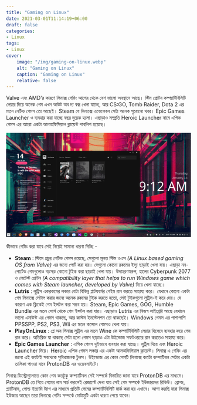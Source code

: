 ```yaml
---
title: "Gaming on Linux"
date: 2021-03-01T11:14:19+06:00
draft: false
categories:
- Linux
tags:
- Linux
cover:
    image: "/img/gaming-on-linux.webp"
    alt: "Gaming on Linux"
    caption: "Gaming on Linux"
    relative: false
---
```

Valve এবং AMD'র কারণে লিনাক্স গেমিং আগের থেকে বেশ ভালো অবস্থানে আছে। স্টিম প্রোটন কম্প্যাটিবিলিটি লেয়ার দিয়ে অনেক গেম এখন আউট অব দ্য বক্স খেলা যাচ্ছে, আর CS:GO, Tomb Raider, Dota 2 এর মতন নেটিভ গেমস তো আছেই। Steam যে লিনাক্সে এভেলেবল সেটা অনেক পুরোনো খবর। Epic Games Launcher ও ব্যবহার করা যাচ্ছে বছর দুয়েক হলো। এছাড়াও সম্প্রতি Heroic Launcher নামে এপিক গেমস এর আরো একটা আনঅফিসিয়াল ক্লায়েন্ট পাবলিশ হয়েছে।

![Gaming-on-Linux](/img/gaming-on-linux.webp)

কীভাবে গেমিং করা যাবে সেই নিয়েই সামান্য ধারণা দিচ্ছি -
* **Steam** : স্টিমে প্রচুর নেটিভ গেমস রয়েছে, সেগুলো মূলত স্টিম ওএস _(A Linux based gaming OS from Valve)_ এর জন্যে পোর্ট করা হয়। সেগুলো কোনো রকমের ইস্যু ছাড়াই খেলা যায়। এছাড়া নন-পোর্টেড গেমগুলোও বড়সড় কোনো টুইক করা ছাড়াই খেলা যায়। উদাহরণস্বরুপ, হালের Cyberpunk 2077 ও লেটেস্ট প্রোটন _(A compatibility layer that helps to run Windows game which comes with Steam launcher, developed by Valve)_ দিয়ে খেলা যাচ্ছে।
* **Lutris** : লু্ট্রিস একরকমের লঞ্চার যেটা বিভিন্ন প্লাটফর্মের গেইম রান করতে সাহায্য করে। যেখানে কোনো একটা গেম লিনাক্সে সেটাপ করার জন্যে অনেক রকমের টুইক করতে হতো, সেই টুইকগুলো লুট্রিস-ই করে দেয়। যে কারণে এক ক্লিকেই গেম ইন্সটল করা সম্ভব হয়। Steam, Epic Games, GOG, Humble Bundle এর মতন সোর্স থেকে গেম ইন্সটল করা যায়। এছাড়াও Lutris এর নিজস্ব লাইব্রেরি আছে যেখানে ভালো এমাউন্ট এর গেমস থাকছে, আর কাস্টম ইনস্টেলশন তো থাকছেই। Windows গেমস এর পাশাপাশি PPSSPP, PS2, PS3, Wii এর মতন কন্সোল গেমসও খেলা যায়।
* **PlayOnLinux** : প্লে অন লিনাক্স লুট্রিস এর মতন Wine কে কম্পাটিবিলিটি লেয়ার হিসেবে ব্যবহার করে গেম রান করে। অতিরিক্ত যা থাকছে সেটা হলো গেমস ছাড়াও এটা উইন্ডোজ সফটওয়্যার রান করতেও সাহায্য করে।
* **Epic Games Launcher** : এপিক গেমস দুইভাবে ব্যবহার করা যাচ্ছে। লু্ট্রিস দিয়ে এবং Heroic Launcher দিয়ে। Heroic এপিক গেমস লঞ্চার এর একটা আনঅফিসিয়াল ক্লায়েন্ট।
লিনাক্স এ গেমিং এর জন্যে এই কয়টাই সবথেকে সুবিধাজনক টুলস। উইন্ডোজ এর কোন গেমটি লিনাক্সে কতটা কম্পাটিবল সেটার একটা তালিকা পাওয়া যাবে ProtonDB এর ওয়েবসাইটে।

লিনাক্স ডিস্ট্রোগুলোতে কোন গেম কতটুকু কম্প্যাটিবল সেই সম্পর্কে বিস্তারিত জানা যাবে ProtonDB এর মাধ্যমে। ProtonDB তে গিয়ে গেমের নাম সার্চ করলেই রেজাল্টে দেখা যায় সেই গেম সম্পর্কে ইউজারদের রিভিউ। ব্রোন্জ, প্ল্যাটিনাম, গোল্ড ইত্যাদি ট্যাগ এর মাধ্যমে প্রতিটি গেমের কম্প্যাটিবিলিটি মার্ক করা হয় এখানে।
আশা করছি যারা লিনাক্স ইউজার আছেন তারা লিনাক্সে গেমিং সম্পর্কে মোটামুটি একটা ধারণা পেয়ে যাবেন।
